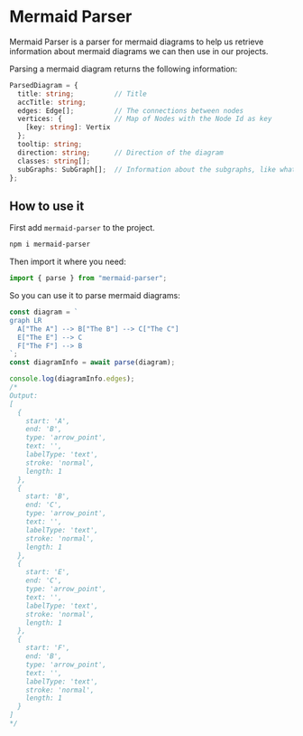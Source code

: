# Mermaid Parser

Mermaid Parser is a parser for mermaid diagrams to help us retrieve information about mermaid diagrams we can then use in our projects.

Parsing a mermaid diagram returns the following information:

```typescript
ParsedDiagram = {
  title: string;          // Title
  accTitle: string;
  edges: Edge[];          // The connections between nodes
  vertices: {             // Map of Nodes with the Node Id as key
    [key: string]: Vertix
  };
  tooltip: string;
  direction: string;      // Direction of the diagram
  classes: string[];
  subGraphs: SubGraph[];  // Information about the subgraphs, like what nodes are in side each one.
};
```

## How to use it

First add `mermaid-parser` to the project.

```bash
npm i mermaid-parser
```

Then import it where you need:

```typescript
import { parse } from "mermaid-parser";
```

So you can use it to parse mermaid diagrams:

```typescript
const diagram = `
graph LR
  A["The A"] --> B["The B"] --> C["The C"]
  E["The E"] --> C
  F["The F"] --> B
`;
const diagramInfo = await parse(diagram);

console.log(diagramInfo.edges);
/*
Output:
[
  {
    start: 'A',
    end: 'B',
    type: 'arrow_point',
    text: '',
    labelType: 'text',
    stroke: 'normal',
    length: 1
  },
  {
    start: 'B',
    end: 'C',
    type: 'arrow_point',
    text: '',
    labelType: 'text',
    stroke: 'normal',
    length: 1
  },
  {
    start: 'E',
    end: 'C',
    type: 'arrow_point',
    text: '',
    labelType: 'text',
    stroke: 'normal',
    length: 1
  },
  {
    start: 'F',
    end: 'B',
    type: 'arrow_point',
    text: '',
    labelType: 'text',
    stroke: 'normal',
    length: 1
  }
]
*/
```
